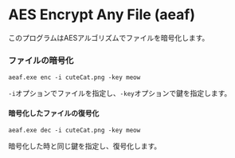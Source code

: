 # AES Encrypt Any File (aeaf)



このプログラムはAESアルゴリズムでファイルを暗号化します。



### ファイルの暗号化

```
aeaf.exe enc -i cuteCat.png -key meow
```

`-i`オプションでファイルを指定し、`-key`オプションで鍵を指定します。

#### 暗号化したファイルの復号化

```
aeaf.exe dec -i cuteCat.png -key meow
```

暗号化した時と同じ鍵を指定し、復号化します。

